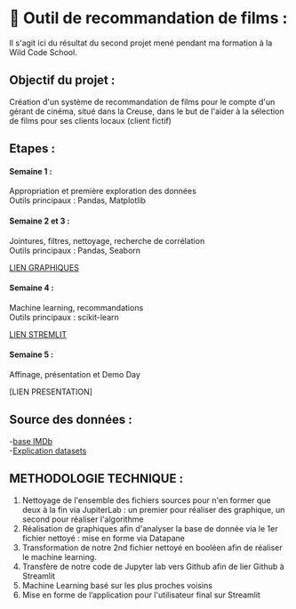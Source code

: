 # 🎯 Outil de recommandation de films :

Il s'agit ici du résultat du second projet mené pendant ma formation à la Wild Code School.

## Objectif du projet :

Création d'un système de recommandation de films pour le compte d'un gérant de cinéma, situé dans la Creuse, dans le but de l'aider à la sélection de films pour ses clients locaux (client fictif)

## Etapes : 

#### Semaine 1 :  
Appropriation et première exploration des données     
Outils principaux : Pandas, Matplotlib   

#### Semaine 2 et 3 :  
Jointures, filtres, nettoyage, recherche de corrélation     
Outils principaux : Pandas, Seaborn 

[LIEN GRAPHIQUES](https://cloud.datapane.com/reports/VkGQlN3/exploration-des-donn%C3%A9es/)

#### Semaine 4 :   
Machine learning, recommandations    
Outils principaux : scikit-learn 

[LIEN STREMLIT](https://camillemagnette-application-cinema-app-8u0pz7.streamlit.app/)

#### Semaine 5 :  
Affinage, présentation et Demo Day

[LIEN PRESENTATION]


## Source des données :  
-[base IMDb](https://datasets.imdbws.com/)   
-[Explication datasets](https://www.imdb.com/interfaces/)


## METHODOLOGIE TECHNIQUE :

1) Nettoyage de l'ensemble des fichiers sources pour n'en former que deux à la fin via JupiterLab : un premier pour réaliser des graphique, un second pour réaliser l'algorithme
2) Réalisation de graphiques afin d'analyser la base de donnée via le 1er fichier nettoyé : mise en forme via Datapane
3) Transformation de notre 2nd fichier nettoyé en booléen afin de réaliser le machine learning. 
4) Transfère de notre code de Jupyter lab vers Github afin de lier Github à Streamlit 
5) Machine Learning basé sur les plus proches voisins
6) Mise en forme de l’application pour l'utilisateur final sur Streamlit


